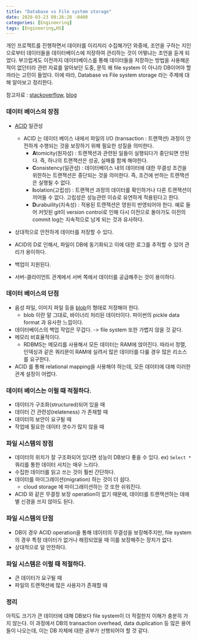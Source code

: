 ```yaml
---
title: "Database vs File system storage"
date: 2020-03-23 08:26:28 -0400
categories: [Engineering]
tags: [Engineering,HS]
---
```


개인 프로젝트를 진행하면서 데이터를 이리저리 수집해가던 와중에, 조언을 구하는 지인으로부터 데이터들을 데이터베이스에 저장하여 관리하는 것이 어떻냐는 조언을 듣게 되었다.
부끄럽게도 이전까지 데이터베이스를 통해 데이터들을 저장하는 방법을 사용해온 적이 없던터라 관련 자료를 알아보던 도중, 문득 왜 file system 이 아니라 DB이어야 할까라는 고민이 들었다.
이에 따라, Database vs File system storage 라는 주제에 대해 알아보고 정리한다.

참고자료 : [stackoverflow](https://stackoverflow.com/questions/38120895/database-vs-file-system-storage), [blog](https://dzone.com/articles/which-is-better-saving-files-in-database-or-in-fil)

### 데이터 베이스의 장점

- [ACID](https://ko.wikipedia.org/wiki/ACID) 일관성 
    - ACID 는 데이터 베이스 내에서 파일의 I/O (transaction : 트랜잭션) 과정이 안전하게 수행되는 것을 보장하기 위해 필요한 성질을 의미한다.
        - **A**tomicity(원자성) : 트랜잭션과 관련된 일들이 실행되다가 중단되면 안된다. 즉, 하나의 트랜잭션은 성공, 실패를 함께 해야한다.
        - **C**onsistency(일관성) : 데이터베이스 내의 데이터에 대한 무결성 조건을 위한하는 트랜잭션은 중단되는 것을 의미한다. 즉, 조건에 반하는 트랜잭션은 실행될 수 없다.
        - **I**solation(고립성) : 트랜잭션 과정의 데이터를 확인하거나 다른 트랜잭션이 끼어들 수 없다. 고립성은 성능관련 이슈로 유연하게 적용된다고 한다.
        - **D**urabuility(지속성) : 적용된 트랜잭션은 영원히 반영되어야 한다. 예로 들어 커밋된 git이 version control로 인해 다시 이전으로 돌아가도 이전의 commit log는 지속적으로 남게 되는 것과 유사하다.
        
- 상대적으로 안전하게 데이터를 저장할 수 있다.
- ACID의 D로 인해서, 파일이 DB에 동기화되고 이에 대한 로그를 추적할 수 있어 관리가 용이하다.
- 백업이 지원된다. 
- 서버-클라이언트 관계에서 서버 쪽에서 데이터를 공급해주는 것이 용이하다.

### 데이터 베이스의 단점 

- 음성 파일, 이미지 파일 등을 [blob](https://en.wikipedia.org/wiki/Binary_large_object)의 형태로 저장해야 한다.
    - blob 이란 말 그대로, 바이너리 처리된 데이터이다. 파이썬의 pickle data format 과 유사한 느낌이다.
- 데이터베이스의 백업 작업은 무겁다. -> file system 또한 가볍지 않을 것 같다. 
- 메모리 비효율적이다.
    - RDBMS는 메모리를 사용해서 모든 데이터는 RAM에 얹어진다. 따라서 정렬, 인덱싱과 같은 쿼리문이 RAM에 실려서 많은 데이터를 다룰 경우 많은 리소스를 요구한다.
- ACID 를 통해 relational mapping을 사용해야 하는데, 모든 데이터에 대해 이러한 관계 설정이 어렵다.
 
### 데이터 베이스는 이럴 때 적절하다.

- 데이터가 구조화(structured)되어 있을 때
- 데이터 간 관련성(relateness) 가 존재할 때
- 데이터의 보안이 요구될 때
- 작업에 필요한 데이터 갯수가 많지 않을 때

### 파일 시스템의 장점 

- 데이터의 위치가 잘 구조화되어 있다면 성능이 DB보다 좋을 수 있다. ex) `Select *` 쿼리를 통한 데이터 서치는 매우 느리다.
- 수집한 데이터를 읽고 쓰는 것이 훨씬 간단하다.
- 데이터를 마이그레이션(migration) 하는 것이 더 쉽다. 
    - cloud storage 에 마이그래이션하는 것 또한 쉬워진다.  
- ACID 와 같은 무결정 보장 operation이 없기 때문에, 데이터를 트랜잭션하는 데에 별 신경을 쓰지 않아도 된다.

### 파일 시스템의 단점 

- DB이 경우 ACID operation을 통해 데이터의 무결성을 보장해주지만, file system의 경우 특정 데이터가 없거나 해킹되었을 때 이를 보장해주는 장치가 없다.
- 상대적으로 덜 안전하다.

### 파일 시스템은 이럴 때 적절하다. 

- 큰 데이터가 요구될 때
- 파일의 트랜잭션에 많은 사용자가 존재할 때  


### 정리

아직도 크기가 큰 데이터에 대해 DB보다 file system이 더 적절한지 이해가 충분히 가지 않는다. 
이 과정에서 DB의 transaction overhead, data duplication 등 많은 용어들이 나오는데, 이는 DB 자체에 대한 공부가 선행되어야 할 것 같다. 